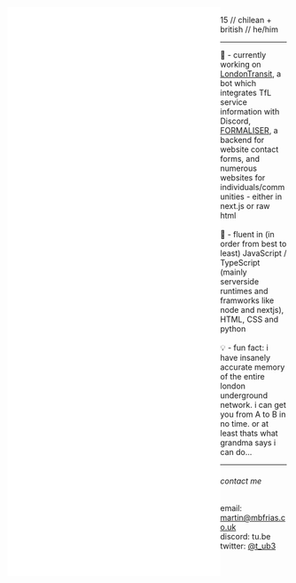 <img src="./github-metrics.svg" alt="metrics" align="left">
  
15 // chilean + british // he/him 

***

🔭 - currently working on [LondonTransit](https://www.londontransit.xyz/), a bot which integrates TfL service information with Discord, [FORMALISER](https://formaliser.net), a backend for website contact forms, and numerous websites for individuals/communities - either in next.js or raw html<br><br>
🧠 - fluent in (in order from best to least) JavaScript / TypeScript (mainly serverside runtimes and framworks like node and nextjs), HTML, CSS and python<br><br>
💡 - fun fact: i have insanely accurate memory of the entire london underground network. i can get you from A to B in no time. or at least thats what grandma says i can do...

***

###### contact me

email: [martin@mbfrias.co.uk](mailto:martin@mbfrias.co.uk)<br>
discord: tu.be<br>
twitter: [@t_ub3](https://twitter.com/t_ub3)

<!--
**t-ub3/t-ub3** is a ✨ _special_ ✨ repository because its `README.md` (this file) appears on your GitHub profile.

Here are some ideas to get you started:

- 🔭 I’m currently working on ...
- 🌱 I’m currently learning ...
- 👯 I’m looking to collaborate on ...
- 🤔 I’m looking for help with ...
- 💬 Ask me about ...
- 📫 How to reach me: ...
- 😄 Pronouns: ...
- ⚡ Fun fact: ...
-->
